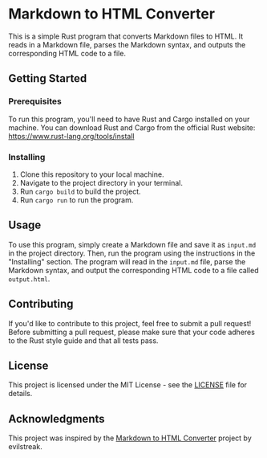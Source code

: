 # Markdown to HTML Converter

This is a simple Rust program that converts Markdown files to HTML. It reads in a Markdown file, parses the Markdown syntax, and outputs the corresponding HTML code to a file.

## Getting Started

### Prerequisites

To run this program, you'll need to have Rust and Cargo installed on your machine. You can download Rust and Cargo from the official Rust website: https://www.rust-lang.org/tools/install

### Installing

1. Clone this repository to your local machine.
2. Navigate to the project directory in your terminal.
3. Run `cargo build` to build the project.
4. Run `cargo run` to run the program.

## Usage

To use this program, simply create a Markdown file and save it as `input.md` in the project directory. Then, run the program using the instructions in the "Installing" section. The program will read in the `input.md` file, parse the Markdown syntax, and output the corresponding HTML code to a file called `output.html`.

## Contributing

If you'd like to contribute to this project, feel free to submit a pull request! Before submitting a pull request, please make sure that your code adheres to the Rust style guide and that all tests pass.

## License

This project is licensed under the MIT License - see the [LICENSE](LICENSE) file for details.

## Acknowledgments

This project was inspired by the [Markdown to HTML Converter](https://github.com/evilstreak/markdown-js) project by evilstreak.